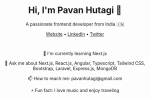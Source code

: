 <h1 align="center">Hi, I'm Pavan Hutagi 👋</h1>

<p align="center">
    A passionate frontend developer from India 🇮🇳
</p>

<p align="center">
    <a href="[Your Website URL]">Website</a> •
    <a href="[Your LinkedIn URL]">LinkedIn</a> •
    <a href="[Your Twitter URL]">Twitter</a>
</p>

<br/>

<p align="center">
    🌱 I'm currently learning Next.js
</p>

<p align="center">
    💬 Ask me about Next.js, React.js, Angular, Typescript, Tailwind CSS, Bootstrap, Laravel, Express.js, MongoDB
</p>

<p align="center">
    📫 How to reach me: pavanhutagi@gmail.com
</p>

<p align="center">
    ⚡ Fun fact: I love music and enjoy traveling
</p>
